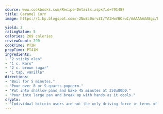 ```yaml
---
source: www.cookbooks.com/Recipe-Details.aspx?id=791487
title: Caramel Corn
image: https://1.bp.blogspot.com/-2Nw8c0urvZI/YA2HwVBOrwI/AAAAAAAABgc/hcoCuYbLRGghREWYfHLERS8jzKEXzVPXwCLcBGAsYHQ/s154/14.png

yield: 2
ratingValue: 5
calories: 209 calories
reviewCount: 290
cookTime: PT2H
prepTime: PT41M
ingredients:
- "2 sticks oleo"
- "1 c. Karo"
- "2 c. brown sugar"
- "1 tsp. vanilla"
directions:
- "Boil for 5 minutes."
- "Pour over 8 or 9-quarts popcorn."
- "Put into shallow pans and bake 45 minutes at 250u00b0."
- "Pour into large pan and break up with hands as it cools."
crypto:
- "Individual bitcoin users are not the only driving force in terms of securing the bitcoin network."
---
```

